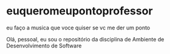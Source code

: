 # euqueromeupontoprofessor
eu faço a musica que voce quiser se vc me der um ponto

Olá, pessoal, eu sou o repositório da disciplina de Ambiente de Desenvolvimento de Software
